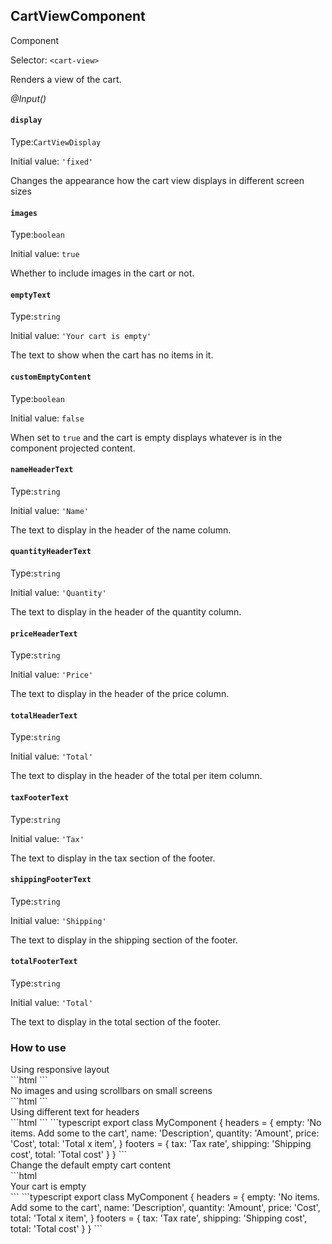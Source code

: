 ## CartViewComponent
<span class="badge badge-warning">Component</span>

Selector: `<cart-view>`

Renders a view of the cart.



*@Input()*


#### `display`
Type:`CartViewDisplay`

Initial value: `'fixed'`

Changes the appearance how the cart view displays in different screen sizes



#### `images`
Type:`boolean`

Initial value: `true`

Whether to include images in the cart or not.



#### `emptyText`
Type:`string`

Initial value: `'Your cart is empty'`

The text to show when the cart has no items in it.



#### `customEmptyContent`
Type:`boolean`

Initial value: `false`

When set to `true` and the cart is empty displays whatever is in the component projected content.



#### `nameHeaderText`
Type:`string`

Initial value: `'Name'`

The text to display in the header of the name column.



#### `quantityHeaderText`
Type:`string`

Initial value: `'Quantity'`

The text to display in the header of the quantity column.



#### `priceHeaderText`
Type:`string`

Initial value: `'Price'`

The text to display in the header of the price column.



#### `totalHeaderText`
Type:`string`

Initial value: `'Total'`

The text to display in the header of the total per item column.



#### `taxFooterText`
Type:`string`

Initial value: `'Tax'`

The text to display in the tax section of the footer.



#### `shippingFooterText`
Type:`string`

Initial value: `'Shipping'`

The text to display in the shipping section of the footer.



#### `totalFooterText`
Type:`string`

Initial value: `'Total'`

The text to display in the total section of the footer.


















































### How to use

<div class="how-to-use">Using responsive layout</div>
```html
<cart-view [display]="'responsive'">
</cart-view>
```


<div class="how-to-use">No images and using scrollbars on small screens</div>
```html
<cart-view [images]="false" [display]="'responsive-table'">
</cart-view>
```


<div class="how-to-use">Using different text for headers</div>
```html
<cart-view [emptyText]="headers.empty" [nameHeaderText]="headers.name" [quantityHeaderText]="headers.quantity"
 [priceHeaderText]="headers.quantity" [totalHeaderText]="headers.total" [taxFooterText]="footers.tax"
 [shippingFooterText]="footers.shipping" [totalFooterText]="footers.total"
>
</cart-view>
```
```typescript
export class MyComponent {
  headers = {
    empty: 'No items. Add some to the cart',
    name: 'Description',
    quantity: 'Amount',
    price: 'Cost',
    total: 'Total x item',
  }
  footers = {
    tax: 'Tax rate',
    shipping: 'Shipping cost',
    total: 'Total cost'
  }
}
```


<div class="how-to-use">Change the default empty cart content</div>
```html
<cart-view [customEmptyContent]="true">
  <div class="my-empty-cart-view">
      <span style="font-size: 36px;" class="glyphicon glyphicon-shopping-cart" aria-hidden="true"></span>
      Your cart is empty
  </div>
</cart-view>
```
```typescript
export class MyComponent {
  headers = {
    empty: 'No items. Add some to the cart',
    name: 'Description',
    quantity: 'Amount',
    price: 'Cost',
    total: 'Total x item',
  }
  footers = {
    tax: 'Tax rate',
    shipping: 'Shipping cost',
    total: 'Total cost'
  }
}
```


